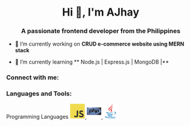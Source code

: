 <h1 align="center">Hi 👋, I'm AJhay</h1>
<h3 align="center">A passionate frontend developer from the Philippines</h3>

- 🔭 I’m currently working on **CRUD e-commerce website using MERN stack**

- 🌱 I’m currently learning ** Node.js | Express.js | MongoDB |**

<h3 align="left">Connect with me:</h3>
<p align="left">
</p>

<h3 align="left">Languages and Tools:</h3>
Programming Languages
<a href="https://developer.mozilla.org/en-US/docs/Web/JavaScript" target="_blank" rel="noreferrer"> <img src="https://raw.githubusercontent.com/devicons/devicon/master/icons/javascript/javascript-original.svg" alt="javascript" width="40" height="40"/> </a>
<a href="https://www.php.net" target="_blank" rel="noreferrer"> <img src="https://raw.githubusercontent.com/devicons/devicon/master/icons/php/php-original.svg" alt="php" width="40" height="40"/> </a>
<a href="https://www.java.com" target="_blank" rel="noreferrer"> <img src="https://raw.githubusercontent.com/devicons/devicon/master/icons/java/java-original.svg" alt="java" width="40" height="40"/> </a>
